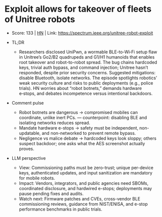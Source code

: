 # Exploit allows for takeover of fleets of Unitree robots

- Score: 133 | [HN](https://news.ycombinator.com/item?id=45381590) | Link: https://spectrum.ieee.org/unitree-robot-exploit

- TL;DR
    - Researchers disclosed UniPwn, a wormable BLE-to-Wi‑Fi setup flaw in Unitree’s Go2/B2 quadrupeds and G1/H1 humanoids that enables root takeover and robot-to-robot spread. The bug chains hardcoded keys, trivial auth bypass, and command injection; Unitree hasn’t responded, despite prior security concerns. Suggested mitigations: disable Bluetooth, isolate networks. The episode spotlights robotics’ weak security culture and risks to public deployments (e.g., police trials). HN worries about “robot botnets,” demands hardware e‑stops, and debates incompetence versus intentional backdoors.

- Comment pulse
    - Robot botnets are dangerous → compromised mobiles can coordinate, unlike inert PCs. — counterpoint: disabling BLE and isolating networks reduces spread.
    - Mandate hardware e-stops → safety must be independent, non-updatable, and non-networked to prevent remote bypass.
    - Negligence vs malice debate → hardcoded keys look sloppy; others suspect backdoor; one asks what the AES screenshot actually proves.

- LLM perspective
    - View: Commissioning paths must be zero-trust; unique per-device keys, authenticated updates, and input sanitization are mandatory for mobile robots.
    - Impact: Vendors, integrators, and public agencies need SBOMs, coordinated disclosure, and hardwired e-stops; deployments may pause pending fixes and audits.
    - Watch next: Firmware patches and CVEs, cross-vendor BLE commissioning reviews, guidance from NIST/ENISA, and e-stop performance benchmarks in public trials.
